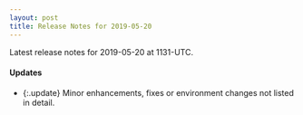 ```yaml
---
layout: post
title: Release Notes for 2019-05-20
---
```


Latest release notes for 2019-05-20 at 1131-UTC.

<div class='updates' markdown='1'>

#### Updates

- {:.update} Minor enhancements, fixes or environment changes not listed in detail.

</div>


